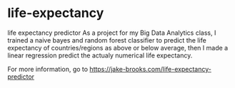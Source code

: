 # life-expectancy
life expectancy predictor
As a project for my Big Data Analytics class, I trained a naive bayes and random forest classifier to predict
the life expectancy of countries/regions as above or below average, then I made a linear regression predict the 
actualy numerical life expectancy.

For more information, go to https://jake-brooks.com/life-expectancy-predictor
